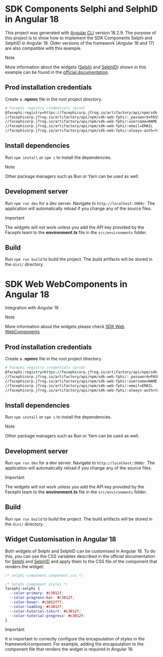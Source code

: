 # SDK Components Selphi and SelphID in Angular 18

This project was generated with [Angular CLI](https://github.com/angular/angular-cli) version 18.2.9. The purpose of this project is to show how to implement the SDK Components Selphi and SelphID in Angular 18. Older versions of the framework (Angular 16 and 17) are also compatible with this example.

> [!NOTE]
> More information about the widgets ([Selphi](https://docs.identity-platform.io/docs/SDK_Web/Web_Components/3.0.x/Components/SelphiWidget/) and [SelphID](https://docs.identity-platform.io/docs/SDK_Web/Web_Components/3.0.x/Components/SelphidWidget/)) shown in this example can be found in the [official documentation](https://docs.identity-platform.io/docs/SDK_Web/Web_Components/3.0.x/quick-start).

## Prod installation credentials

Create a **.npmrc** file in the root project directory.

  ```bash
  # Facephi registry credentials (prod)
  @facephi:registry=https://facephicorp.jfrog.io/artifactory/api/npm/sdk-web-fphi/
  //facephicorp.jfrog.io/artifactory/api/npm/sdk-web-fphi/:_password=PASSWORD
  //facephicorp.jfrog.io/artifactory/api/npm/sdk-web-fphi/:username=NAME
  //facephicorp.jfrog.io/artifactory/api/npm/sdk-web-fphi/:email=EMAIL
  //facephicorp.jfrog.io/artifactory/api/npm/sdk-web-fphi/:always-auth=true
  ```

## Install dependencies

Run `npm install` or `npm i` to install the dependencies.

> [!NOTE]
> Other package managers such as Bun or Yarn can be used as well.

## Development server

Run `npm run dev` for a dev server. Navigate to `http://localhost:3000/`. The application will automatically reload if you change any of the source files.

> [!IMPORTANT]
> The widgets will not work unless you add the API key provided by the Facephi team to the **environment.ts** file in the `src/environments` folder.

## Build

Run `npm run build` to build the project. The build artifacts will be stored in the `dist/` directory.



# SDK Web WebComponents in Angular 18

Integration with Angular 18

> [!NOTE]
> More information about the widgets please check [SDK Web WebComponents](https://docs.identity-platform.io/docs/SDK_Web/Web_Components/)

## Prod installation credentials

Create a **.npmrc** file in the root project directory.

  ```bash
  # Facephi registry credentials (prod)
  @facephi:registry=https://facephicorp.jfrog.io/artifactory/api/npm/sdk-web-fphi/
  //facephicorp.jfrog.io/artifactory/api/npm/sdk-web-fphi/:_password=PASSWORD
  //facephicorp.jfrog.io/artifactory/api/npm/sdk-web-fphi/:username=NAME
  //facephicorp.jfrog.io/artifactory/api/npm/sdk-web-fphi/:email=EMAIL
  //facephicorp.jfrog.io/artifactory/api/npm/sdk-web-fphi/:always-auth=true
  ```

## Install dependencies

Run `npm install` or `npm i` to install the dependencies.

> [!NOTE]
> Other package managers such as Bun or Yarn can be used as well.

## Development server

Run `npm run dev` for a dev server. Navigate to `http://localhost:3000/`. The application will automatically reload if you change any of the source files.

> [!IMPORTANT]
> The widgets will not work unless you add the API key provided by the Facephi team to the **environment.ts** file in the `src/environments` folder.

## Build

Run `npm run build` to build the project. The build artifacts will be stored in the `dist/` directory.

## Widget Customisation in Angular 18

Both widgets of Selphi and SelphID can be customised in Angular 18. To do this, you can use the CSS variables described in the official documentation for [Selphi](https://docs.identity-platform.io/docs/SDK_Web/Web_Components/3.0.x/Components/SelphiWidget/selphi-customization) and [SelphID](https://docs.identity-platform.io/docs/SDK_Web/Web_Components/3.0.x/Components/SelphidWidget/selphid-customization) and apply them to the CSS file of the component that renders the widget:

```css
/* selphi-component.component.css */

/* Selphi Component styles */
facephi-selphi {
  --color-primary: #c3012f;
  --color-progress-bar: #c3012f;
  --color-hover: #c3012f77;
  --color-loading: #c3012f;
  --color-tutorial-tshirt: #c3012f;
  --color-tutorial-progress: #c3012f;
}
```

> [!IMPORTANT]
> It is important to correctly configure the encapsulation of styles in the framework/component. For example, adding the encapsulation to the component file that renders the widget is required in Angular 18.

